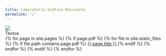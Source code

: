 ```yaml
---
title: Laboratório Gráfico Desviante
permalink: '/'
---
```

<img id="home-image" class="home-click" src="{{ site.baseurl}}assets/covers/LGD_Freud.gif" onclick="show('text')">

<div id="home-text" class="home-click" markdown="1" style="display: none;" onclick="show('image')">
  **vandalism**  
  van.dal.ism (noun) **1** Action involving deliberate destruction of or damage to public or private property. **2** Willful or ignorant destruction of artistic or literary treasures.
</div>


<div class="menu-item menu-title">Textos</div>
<div class="text-list">
{% for page in site.pages %}
  {% if page.pdf %}
    {% for file in site.static_files %}
      {% if file.path contains page.pdf %}
        <a class="menu-item" href="{{site.baseurl}}{{ file.path }}" target="_blank">
          {{ page.title }}
        </a>
      {% endif %}
    {% endfor %}
  {% endif %}
{% endfor %}
</div>

<script>
  function show(thing) {
    var notThing = (thing == 'text')?'image':'text';

    document.getElementById('home-'+thing).style.display = 'block';
    document.getElementById('home-'+notThing).style.display = 'none';
  }
</script>
